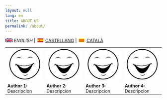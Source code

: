 ```yaml
---
layout: null
lang: en
title: ABOUT US
permalink: /about/
---
```


![English](en.png) *ENGLISH* | ![Castellano](es.png) [CASTELLANO](sobrenosotros.md) | ![Català](ca.png) [CATALÀ](sobrenosaltres.md)

<table>
  <tr>
    <td><img src="cara.png" alt="Author1"></td>
    <td><img src="cara.png" alt="Author2"></td>
    <td><img src="cara.png" alt="Author3"></td>
    <td><img src="cara.png" alt="Author4"></td>
  </tr>
  
  <tr>
   <td><b>Author 1:</b> Descripcion</td>
   <td><b>Author 2:</b> Descripcion</td>
   <td><b>Author 3:</b> Descripcion</td>  
   <td><b>Author 4:</b> Descripcion</td>
  </tr>
  
</table>






